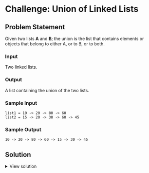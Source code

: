 # Challenge: Union of Linked Lists

## Problem Statement

Given two lists **A** and **B**; the union is the list that contains elements or objects that belong to either A, or to B, or to both.

### Input

Two linked lists.

### Output

A list containing the union of the two lists.

### Sample Input

```
list1 = 10 -> 20 -> 80 -> 60
list2 = 15 -> 20 -> 30 -> 60 -> 45
```

### Sample Output

```
10 -> 20 -> 80 -> 60 -> 15 -> 30 -> 45
```

## Solution

<details>
<summary>View solution</summary>

```ts
// Time complexity: O(n + m)
// n = list1 elements
// m = list2 elements
function union<T>(list1: SinglyLinkedList<T>, list2: SinglyLinkedList<T>) {
  const newList = new SinglyLinkedList();

  const visited = new Map<T, boolean>();

  let list1Head = list1.head;
  let list2Head = list2.head;

  while (list1Head) {
    if (visited.has(list1Head.data)) {
      list1Head = list1Head.next;
      continue;
    } else {
      visited.set(list1Head.data, true);
      newList.insertAtTail(list1Head.data);
    }
    list1Head = list1Head.next;
  }

  while (list2Head) {
    if (visited.has(list2Head.data)) {
      list2Head = list2Head.next;
      continue;
    } else {
      visited.set(list2Head.data, true);
      newList.insertAtTail(list2Head.data);
    }
    list2Head = list2Head.next;
  }

  return newList;
}
```

</details>
